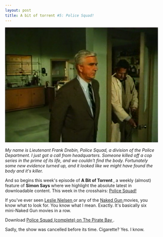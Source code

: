 ```yaml
---
layout: post
title: A bit of torrent #5: Police Squad!
---
```

<img src="/weblog/images/2006/police_squad.png" alt="police squad" />

<em>My name is Lieutenant Frank Drebin, Police Squad, a division of the Police Department. I just got a call from headquarters. Someone killed off a cop series in the prime of its life, and we couldn't find the body. Fortunately some new evidence turned up, and it looked like we might have found the body and it's killer. </em>

And so begins this week's episode of <strong>A Bit of Torrent </strong>, a weekly (almost) feature of <strong>Simon Says </strong>where we highlight the absolute latest in downloadable content. This week in the crosshairs: <a href="http://www.imdb.com/title/tt0083466/">Police Squad! </a>

If you've ever seen <a href="http://www.imdb.com/name/nm0000558/">Leslie Nielsen </a>or any of the <a href="http://www.imdb.com/title/tt0095705/">Naked Gun </a>movies, you know what to look for. You know what I mean. Exactly. It's basically six mini-Naked Gun movies in a row. 

Download <a href="http://thepiratebay.org/tor/3322057/Police_Squad__-_Original_1982_Naked_Gun_TV_Series_%5BComplete%5D">Police Squad (complete) on The Pirate Bay </a>. 

Sadly, the show was cancelled before its time. Cigarette? Yes. I know.
